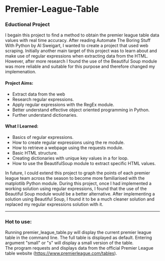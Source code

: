 # Premier-League-Table

### Eductional Project  
I begain this project to find a method to obtain the premier league table data values with real time accuracy. After reading Automate The Boring Stuff With Python by Al Sweigart, I wanted to create a project that used web scraping. Initially another main target of this project was to learn about and make use of regular expressions when extracting data from the HTML. However, after more research I found the use of the Beautiful Soup module was more reliable and suitable for this purpose and therefore changed my implemenation.

#### Project Aims:
- Extract data from the web
- Research regular expressions.
- Apply regular expressions with the RegEx module.
- Better understand effective object oriented programming in Python.
- Further understand dictionaries.

#### What I Learned:
- Basics of regular expressions.
- How to create regular expressions using the re module.
- How to retrieve a webpage using the requests module.
- Basic HTML structure.
- Creating dictionaries with unique key values in a for loop.
- How to use the BeautifulSoup module to extract specific HTML values.

In future, I could extend this project to graph the points of each premier league team across the season to become more familiarised with the matplotlib Python module. During this project, once I had implemented a working solution using regular expressions, I found that the use of the Beautiful Soup module would be a better alternative. After implementing a solution using Beautiful Soup, I found it to be a much cleaner solution and replaced my regular expressions solution with it.

-------------------------------------------------------

### Hot to use:
Running premier_league_table.py will display the current premier league table in the command line. The full table is displayed as default. Entering argument "small" or "s" will display a small version of the table.  
The program requests and displays data from the official Premier League table website (https://www.premierleague.com/tables).

